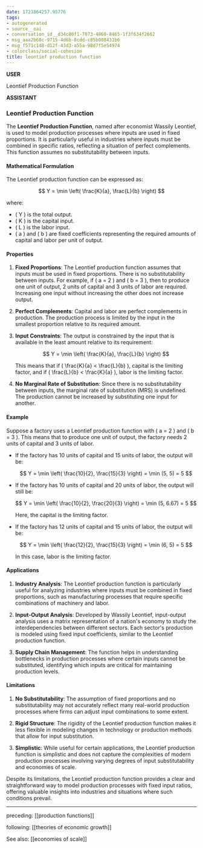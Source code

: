 ```yaml
---
date: 1721864257.95776
tags:
- autogenerated
- source__oai
- conversation_id__d34c80f1-7073-4860-8465-1f3f634f2662
- msg_aaa2b68c-9715-4d6b-8cdd-c85b008431b6
- msg_f571c1d8-d12f-43d3-a55a-98d7f5e54974
- colorclass/social-cohesion
title: leontief production function
---
```


**USER**

Leontief Production Function


**ASSISTANT**

### Leontief Production Function

The **Leontief Production Function**, named after economist Wassily Leontief, is used to model production processes where inputs are used in fixed proportions. It is particularly useful in industries where inputs must be combined in specific ratios, reflecting a situation of perfect complements. This function assumes no substitutability between inputs.

#### Mathematical Formulation

The Leontief production function can be expressed as:

$$ Y = \min \left( \frac{K}{a}, \frac{L}{b} \right) $$

where:
- \( Y \) is the total output.
- \( K \) is the capital input.
- \( L \) is the labor input.
- \( a \) and \( b \) are fixed coefficients representing the required amounts of capital and labor per unit of output.

#### Properties

1. **Fixed Proportions**: The Leontief production function assumes that inputs must be used in fixed proportions. There is no substitutability between inputs. For example, if \( a = 2 \) and \( b = 3 \), then to produce one unit of output, 2 units of capital and 3 units of labor are required. Increasing one input without increasing the other does not increase output.

2. **Perfect Complements**: Capital and labor are perfect complements in production. The production process is limited by the input in the smallest proportion relative to its required amount.

3. **Input Constraints**: The output is constrained by the input that is available in the least amount relative to its requirement:

   $$ Y = \min \left( \frac{K}{a}, \frac{L}{b} \right) $$

   This means that if \( \frac{K}{a} < \frac{L}{b} \), capital is the limiting factor, and if \( \frac{L}{b} < \frac{K}{a} \), labor is the limiting factor.

4. **No Marginal Rate of Substitution**: Since there is no substitutability between inputs, the marginal rate of substitution (MRS) is undefined. The production cannot be increased by substituting one input for another.

#### Example

Suppose a factory uses a Leontief production function with \( a = 2 \) and \( b = 3 \). This means that to produce one unit of output, the factory needs 2 units of capital and 3 units of labor. 

- If the factory has 10 units of capital and 15 units of labor, the output will be:

  $$ Y = \min \left( \frac{10}{2}, \frac{15}{3} \right) = \min (5, 5) = 5 $$

- If the factory has 10 units of capital and 20 units of labor, the output will still be:

  $$ Y = \min \left( \frac{10}{2}, \frac{20}{3} \right) = \min (5, 6.67) = 5 $$

  Here, the capital is the limiting factor.

- If the factory has 12 units of capital and 15 units of labor, the output will be:

  $$ Y = \min \left( \frac{12}{2}, \frac{15}{3} \right) = \min (6, 5) = 5 $$

  In this case, labor is the limiting factor.

#### Applications

1. **Industry Analysis**: The Leontief production function is particularly useful for analyzing industries where inputs must be combined in fixed proportions, such as manufacturing processes that require specific combinations of machinery and labor.

2. **Input-Output Analysis**: Developed by Wassily Leontief, input-output analysis uses a matrix representation of a nation's economy to study the interdependencies between different sectors. Each sector's production is modeled using fixed input coefficients, similar to the Leontief production function.

3. **Supply Chain Management**: The function helps in understanding bottlenecks in production processes where certain inputs cannot be substituted, identifying which inputs are critical for maintaining production levels.

#### Limitations

1. **No Substitutability**: The assumption of fixed proportions and no substitutability may not accurately reflect many real-world production processes where firms can adjust input combinations to some extent.

2. **Rigid Structure**: The rigidity of the Leontief production function makes it less flexible in modeling changes in technology or production methods that allow for input substitution.

3. **Simplistic**: While useful for certain applications, the Leontief production function is simplistic and does not capture the complexities of modern production processes involving varying degrees of input substitutability and economies of scale.

Despite its limitations, the Leontief production function provides a clear and straightforward way to model production processes with fixed input ratios, offering valuable insights into industries and situations where such conditions prevail.


---

preceding: [[production functions]]  


following: [[theories of economic growth]]

See also: [[economies of scale]]
